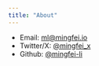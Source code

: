 ```yaml
---
title: "About"
---
```

- Email: ml@mingfei.io
- Twitter/X: [@mingfei_x](https://twitter.com/mingfei_x)
- Github: [@mingfei-li](https://github.com/mingfei-li)